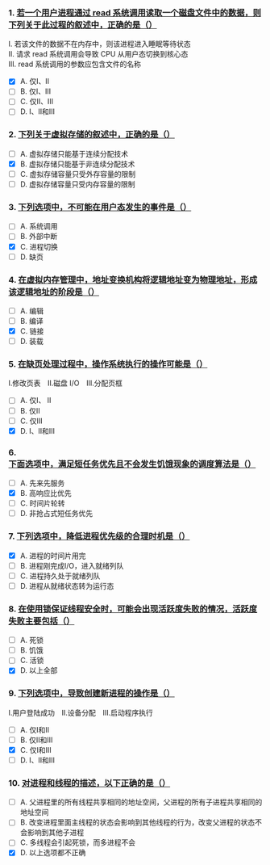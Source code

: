### 1. [若一个用户进程通过 read 系统调用读取一个磁盘文件中的数据，则下列关于此过程的叙述中，正确的是（）](https://www.nowcoder.com/questionTerminal/59acb0da2ea54842b794bb7d2fc89d9a)
Ⅰ. 若该文件的数据不在内存中，则该进程进入睡眠等待状态<br>
Ⅱ. 请求 read 系统调用会导致 CPU 从用户态切换到核心态<br>
Ⅲ. read 系统调用的参数应包含文件的名称<br>
- [x] A. 仅Ⅰ、Ⅱ
- [ ] B. 仅Ⅰ、Ⅲ
- [ ] C. 仅Ⅱ、Ⅲ
- [ ] D. Ⅰ、Ⅱ和Ⅲ

### 2. [下列关于虚拟存储的叙述中，正确的是（）](https://www.nowcoder.com/questionTerminal/ac4f123ef6d344c2817158d83277032a)
- [ ] A. 虚拟存储只能基于连续分配技术
- [x] B. 虚拟存储只能基于非连续分配技术
- [ ] C. 虚拟存储容量只受外存容量的限制
- [ ] D. 虚拟存储容量只受内存容量的限制

### 3. [下列选项中，不可能在用户态发生的事件是（）](https://www.nowcoder.com/questionTerminal/3d628c9a60ac4b5daa11efc40d7b8868)
- [ ] A. 系统调用
- [ ] B. 外部中断
- [x] C. 进程切换
- [ ] D. 缺页

### 4. [在虚拟内存管理中，地址变换机构将逻辑地址变为物理地址，形成该逻辑地址的阶段是（）](https://www.nowcoder.com/questionTerminal/148e1e7ebc694081bbb61dfdb92e9af2)
- [ ] A. 编辑
- [ ] B. 编译
- [x] C. 链接
- [ ] D. 装载

### 5. [在缺页处理过程中，操作系统执行的操作可能是（）](https://www.nowcoder.com/questionTerminal/645b2b82da724b619d0671ea9c72b94b)
Ⅰ.修改页表　Ⅱ.磁盘 I/O　Ⅲ.分配页框<br>
- [ ] A. 仅Ⅰ、 Ⅱ
- [ ] B. 仅Ⅱ
- [ ] C. 仅Ⅲ
- [x] D. Ⅰ、Ⅱ和Ⅲ

### 6. [下面选项中，满足短任务优先且不会发生饥饿现象的调度算法是（）](https://www.nowcoder.com/questionTerminal/82f9ee8a78524941a475c58ca22552bd)
- [ ] A. 先来先服务
- [x] B. 高响应比优先
- [ ] C. 时间片轮转
- [ ] D. 非抢占式短任务优先

### 7. [下列选项中，降低进程优先级的合理时机是（）](https://www.nowcoder.com/questionTerminal/b7fc3206a6154b6eb45862f4eafa0479)
- [x] A. 进程的时间片用完
- [ ] B. 进程刚完成I/O，进入就绪列队
- [ ] C. 进程持久处于就绪列队
- [ ] D. 进程从就绪状态转为运行态

### 8. [在使用锁保证线程安全时，可能会出现活跃度失败的情况，活跃度失败主要包括（）](https://www.nowcoder.com/questionTerminal/dd4047e246b449f099c5319c658b69d8)
- [ ] A. 死锁
- [ ] B. 饥饿
- [ ] C. 活锁
- [x] D. 以上全部

### 9. [下列选项中，导致创建新进程的操作是（）](https://www.nowcoder.com/questionTerminal/d014af090bd14350b7f09f0f8e487555)
I.用户登陆成功　II.设备分配　III.启动程序执行<br>
- [ ] A. 仅I和II
- [ ] B. 仅II和III
- [x] C. 仅I和III 
- [ ] D. I、II和III

### 10. [对进程和线程的描述，以下正确的是（）](https://www.nowcoder.com/questionTerminal/c12a7100138a4a38ab9dfa9f1d85743f)
- [ ] A. 父进程里的所有线程共享相同的地址空间，父进程的所有子进程共享相同的地址空间
- [ ] B. 改变进程里面主线程的状态会影响到其他线程的行为，改变父进程的状态不会影响到其他子进程
- [ ] C. 多线程会引起死锁，而多进程不会
- [x] D. 以上选项都不正确
